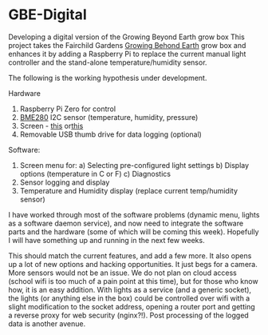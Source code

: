 # GBE-Digital
Developing a digital version of the Growing Beyond Earth grow box
This project takes the Fairchild Gardens [Growing Behond Earth](https://fairchildgarden.org/science-and-education/science/growing-beyond-earth/)  grow box and enhances it by adding a Raspberry Pi to replace the current manual light controller and the stand-alone temperature/humidity sensor.

The following is the working hypothesis under development.

Hardware
1) Raspberry Pi Zero for control
2) [BME280](https://www.amazon.com/BME280/s?k=BME280) I2C sensor (temperature, humidity, pressure)
3) Screen - [this](https://www.amazon.com/gp/product/B07D83DY17/ref=ppx_yo_dt_b_asin_title_o02_s00?ie=UTF8&psc=1) or[this](https://www.adafruit.com/product/4506)
4) Removable USB thumb drive for data logging (optional)

Software:
1) Screen menu for:
  a) Selecting pre-configured light settings
  b) Display options (temperature in C or F)
  c) Diagnostics
2) Sensor logging and display
3) Temperature and Humidity display (replace current temp/humidity sensor)

I have worked through most of the software problems (dynamic menu, lights as a software daemon service), and now need to integrate the software parts and the hardware (some of which will be coming this week).  Hopefully I will have something up and running in the next few weeks.

This should match the current features, and add a few more.  It also opens up a lot of new options and hacking opportunities.  It just begs for a camera.  More sensors would not be an issue. We do not plan on cloud access (school wifi is too much of a pain point at this time), but for those who know how, it is an easy addition.  With lights as a service (and a generic socket), the lights (or anything else in the box) could be controlled over wifi with a slight modification to the socket address, opening a router port and getting a reverse proxy for web security (nginx?!).  Post processing of the logged data is another avenue.
